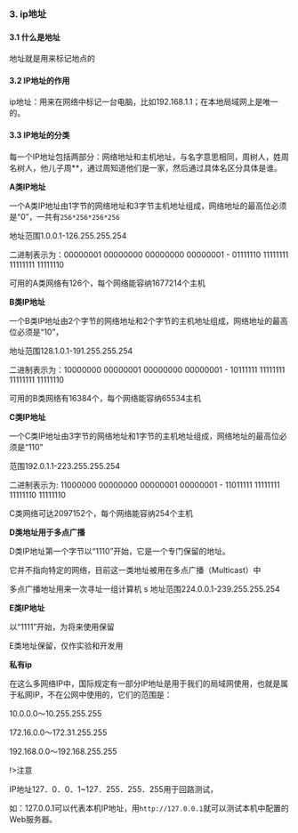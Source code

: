 

### 3. ip地址

#### 3.1 什么是地址

地址就是用来标记地点的

#### 3.2 IP地址的作用

ip地址：用来在网络中标记一台电脑，比如192.168.1.1；在本地局域网上是唯一的。

#### 3.3 IP地址的分类 

每一个IP地址包括两部分：网络地址和主机地址，与名字意思相同，周树人，姓周名树人，他儿子周**，通过周知道他们是一家，然后通过具体名区分具体是谁。

**A类IP地址**

一个A类IP地址由1字节的网络地址和3字节主机地址组成，网络地址的最高位必须是“0”，一共有`256*256*256*256`

地址范围1.0.0.1-126.255.255.254

二进制表示为：00000001 00000000 00000000 00000001 - 01111110 11111111 11111111 11111110

可用的A类网络有126个，每个网络能容纳1677214个主机

**B类IP地址**

一个B类IP地址由2个字节的网络地址和2个字节的主机地址组成，网络地址的最高位必须是“10”，

地址范围128.1.0.1-191.255.255.254

二进制表示为：10000000 00000001 00000000 00000001 - 10111111 11111111 11111111 11111110

可用的B类网络有16384个，每个网络能容纳65534主机

**C类IP地址**

一个C类IP地址由3字节的网络地址和1字节的主机地址组成，网络地址的最高位必须是“110”

范围192.0.1.1-223.255.255.254

二进制表示为: 11000000 00000000 00000001 00000001 - 11011111 11111111 11111110 11111110

C类网络可达2097152个，每个网络能容纳254个主机

**D类地址用于多点广播**

D类IP地址第一个字节以“1110”开始，它是一个专门保留的地址。

它并不指向特定的网络，目前这一类地址被用在多点广播（Multicast）中

多点广播地址用来一次寻址一组计算机 s 地址范围224.0.0.1-239.255.255.254

**E类IP地址**

以“1111”开始，为将来使用保留

E类地址保留，仅作实验和开发用

**私有ip**

在这么多网络IP中，国际规定有一部分IP地址是用于我们的局域网使用，也就是属于私网IP，不在公网中使用的，它们的范围是：

10.0.0.0～10.255.255.255

172.16.0.0～172.31.255.255

192.168.0.0～192.168.255.255

!>注意

IP地址127．0．0．1~127．255．255．255用于回路测试，

如：127.0.0.1可以代表本机IP地址，用`http://127.0.0.1`就可以测试本机中配置的Web服务器。

